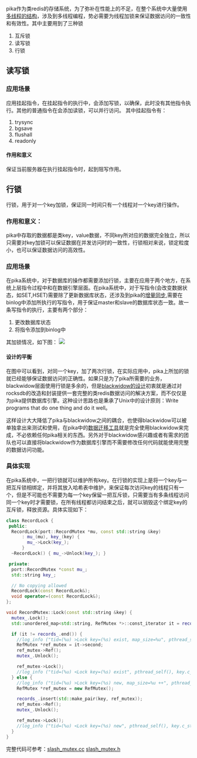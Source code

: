      
pika作为类redis的存储系统，为了弥补在性能上的不足，在整个系统中大量使用[多线程的结构](https://github.com/Qihoo360/pika/wiki/pika-%E7%BA%BF%E7%A8%8B%E6%A8%A1%E5%9E%8B)，涉及到多线程编程，势必需要为线程加锁来保证数据访问的一致性和有效性。其中主要用到了三种锁

1. 互斥锁
1. 读写锁
2. 行锁

## 读写锁
### 应用场景
应用挂起指令，在挂起指令的执行中，会添加写锁，以确保，此时没有其他指令执行。其他的普通指令在会添加读锁，可以并行访问。
其中挂起指令有：
1. trysync
2. bgsave
3. flushall
4. readonly

#### 作用和意义
保证当前服务器在执行挂起指令时，起到阻写作用。

## 行锁
行锁，用于对一个key加锁，保证同一时间只有一个线程对一个key进行操作。

### 作用和意义：
pika中存取的数据都是类key，value数据，不同key所对应的数据完全独立，所以只需要对key加锁可以保证数据在并发访问时的一致性，行锁相对来说，锁定粒度小，也可以保证数据访问的高效性。

### 应用场景
在pika系统中，对于数据库的操作都需要添加行锁，主要在应用于两个地方，在系统上层指令过程中和在数据引擎层面。在pika系统中，对于写指令(会改变数据状态，如SET,HSET)需要除了更新数据库状态，还涉及到pika的[增量同步](https://github.com/Qihoo360/pika/wiki/pika-%E4%B8%BB%E4%BB%8E%E5%90%8C%E6%AD%A5%E5%8A%9F%E8%83%BD),需要在binlog中添加所执行的写指令，用于保证master和slave的数据库状态一致。故一条写指令的执行，主要有两个部分：

1. 更改数据库状态
2. 将指令添加到binlog中

其加锁情况，如下图：
![](http://ww4.sinaimg.cn/large/c2cd4307jw1f6no7d5557j20fa0ma74x.jpg)

#### 设计的平衡
在图中可以看到，对同一个key，加了两次行锁，在实际应用中，pika上所加的锁就已经能够保证数据访问的正确性。如果只是为了pika所需要的业务，blackwidow层面使用行锁是多余的，但是[blackwidow的设计](https://github.com/Qihoo360/pika/wiki/pika-blackwidow引擎数据存储格式)初衷就是通过对rocksdb的改造和封装提供一套完整的类redis数据访问的解决方案，而不仅仅是为pika提供数据库引擎。这种设计思路也是秉承了Unix中的设计原则：Write programs that do one thing and do it well。

这样设计大大降低了pika与blackwidow之间的耦合，也使得blackwidow可以被单独拿出来测试和使用，在pika中的[数据迁移工具](https://github.com/Qihoo360/pika/wiki/pika%E5%88%B0redis%E8%BF%81%E7%A7%BB%E5%B7%A5%E5%85%B7)就是完全使用blackwidow来完成，不必依赖任何pika相关的东西。另外对于blackwidow感兴趣或者有需求的团队也可以直接将blackwidow作为数据库引擎而不需要修改任何代码就能使用完整的数据访问功能。


### 具体实现
在pika系统中，一把行锁就可以维护所有key。在行锁的实现上是将一个key与一把互斥锁相绑定，并将其放入哈希表中维护，来保证每次访问key的线程只有一个，但是不可能也不需要为每一个key保留一把互斥锁，只需要当有多条线程访问同一个key时才需要锁，在所有线程都访问结束之后，就可以销毁这个绑定key的互斥锁，释放资源。具体实现如下：
``` C++
class RecordLock {
 public:
  RecordLock(port::RecordMutex *mu, const std::string &key)
      : mu_(mu), key_(key) {
        mu_->Lock(key_);
      }
  ~RecordLock() { mu_->Unlock(key_); }

 private:
  port::RecordMutex *const mu_;
  std::string key_;

  // No copying allowed
  RecordLock(const RecordLock&);
  void operator=(const RecordLock&);
};

void RecordMutex::Lock(const std::string &key) {
  mutex_.Lock();
  std::unordered_map<std::string, RefMutex *>::const_iterator it = records_.find(key);

  if (it != records_.end()) {
    //log_info ("tid=(%u) >Lock key=(%s) exist, map_size=%u", pthread_self(), key.c_str(), records_.size());
    RefMutex *ref_mutex = it->second;
    ref_mutex->Ref();
    mutex_.Unlock();

    ref_mutex->Lock();
    //log_info ("tid=(%u) <Lock key=(%s) exist", pthread_self(), key.c_str());
  } else {
    //log_info ("tid=(%u) >Lock key=(%s) new, map_size=%u ++", pthread_self(), key.c_str(), records_.size());
    RefMutex *ref_mutex = new RefMutex();

    records_.insert(std::make_pair(key, ref_mutex));
    ref_mutex->Ref();
    mutex_.Unlock();

    ref_mutex->Lock();
    //log_info ("tid=(%u) <Lock key=(%s) new", pthread_self(), key.c_str());
  }
}

```
完整代码可参考：[slash_mutex.cc](https://github.com/baotiao/slash/blob/master/src/slash_mutex.cc) [slash_mutex.h](https://github.com/baotiao/slash/blob/master/include/slash_mutex.h)

